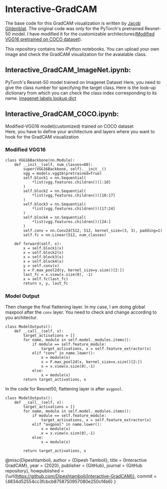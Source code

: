 # Interactive-GradCAM
The base code for this GradCAM visualization is written by [Jacob Gildenblat](https://github.com/jacobgil). The original code was only for the PyTorch's pretrained Resnet-50 model. I have modified it for the customizable architectures([Modified VGG16 pretrained on COCO dataset](/Interactive_GradCAM_COCO.ipynb)).

This repository contains two iPython notebooks.
You can upload your own image and check the GradCAM visualization for the avaialable class.
## Interactive_GradCAM_ImageNet.ipynb:   
   PyTorch's Resnet-50 model trained on Imagenet Dataset 
   Here, you need to give the class number for specifying the target class. Here is the look-up dictionary from which you can check the class index corresponding to its name.
   [Imagenet labels lookup dict](/imagenet_labels.json)  

## Interactive_GradCAM_COCO.ipynb:   
   Modified-VGG16 model(customized) trained on COCO dataset   
   Here, you have to define your architecture and layers where you want to hook for the GradCAM visualization

### Modified VGG16 
```
class VGG16Backbone(nn.Module):
    def __init__(self, num_classes=80):
        super(VGG16Backbone, self).__init__()
        vgg = models.vgg16(pretrained=True)
        self.block1 = nn.Sequential(
            *list(vgg.features.children())[:10]
        )
        self.block2 = nn.Sequential(
            *list(vgg.features.children())[10:17]
        )
        self.block3 = nn.Sequential(
            *list(vgg.features.children())[17:24]
        )
        self.block4 = nn.Sequential(
            *list(vgg.features.children())[24:]
        )
        self.conv = nn.Conv2d(512, 512, kernel_size=(3, 3), padding=1)
        self.fc = nn.Linear(512, num_classes)

    def forward(self, x):
        x = self.block1(x)
        x = self.block2(x)
        x = self.block3(x)
        x = self.block4(x)
        y = self.conv(x)
        x = F.max_pool2d(y, kernel_size=y.size()[2:])
        last_fc = x.view(x.size(0), -1)
        x = self.fc(last_fc)
        return x, y, last_fc
```

### Model Output
Then change the final flattening layer. In my case, I am doing global maxpool after the `conv` layer. You need to check and change according to you architectur.
```
class ModelOutputs():
    def __call__(self, x):
        target_activations = []
        for name, module in self.model._modules.items():
            if module == self.feature_module:
                target_activations, x = self.feature_extractor(x)
            elif "conv" in name.lower():
                x = module(x)
                x = F.max_pool2d(x, kernel_size=x.size()[2:])
                x = x.view(x.size(0),-1)
            else:
                x = module(x)
        return target_activations, x
```
In the code for Resnet50, flattening layer is after `avgpool`.

```
class ModelOutputs():
    def __call__(self, x):
        target_activations = []
        for name, module in self.model._modules.items():
            if module == self.feature_module:
                target_activations, x = self.feature_extractor(x)
            elif "avgpool" in name.lower():
                x = module(x)
                x = x.view(x.size(0),-1)
            else:
                x = module(x)
        
        return target_activations, x
```

@misc{Dipeshtamboli,
  author = {Dipesh Tamboli},
  title = {Interactive GradCAM},
  year = {2020},
  publisher = {GitHub},
  journal = {GitHub repository},
  howpublished = {\url{https://github.com/Dipeshtamboli/Interactive-GradCAM}},
  commit = {4834d52554cc3fcbcb8758750957080e250cf4b6}
}
